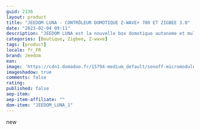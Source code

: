 ```yaml
---
guid: 2136
layout: product 
title: "JEEDOM LUNA - CONTRÔLEUR DOMOTIQUE Z-WAVE+ 700 ET ZIGBEE 3.0"
date: "2023-02-04 09:11"
description: "JEEDOM LUNA est la nouvelle box domotique autonome et multiprotocole entrée de gamme intégrant le logiciel Jeedom. "
categories: [Boutique, Zigbee, Z-wave]
tags: [product]
locale: fr_FR
brand: Jeedom
ean: 
image: 'https://cdn1.domadoo.fr/15794-medium_default/sonoff-micromodule-commutateur-connecte-zigbee-zbmini.jpg'
imageshadow: true
comments: false
rating: 
published: false
aep-item: 
aep-item-affiliate: ""
dom-item: "JEEDOM_LUNA_1"
---
```

new